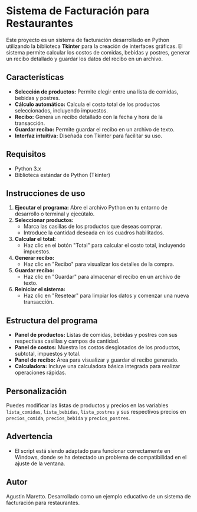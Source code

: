 # Sistema de Facturación para Restaurantes

Este proyecto es un sistema de facturación desarrollado en Python utilizando la biblioteca **Tkinter** para la creación de interfaces gráficas. El sistema permite calcular los costos de comidas, bebidas y postres, generar un recibo detallado y guardar los datos del recibo en un archivo.

## Características

- **Selección de productos:** Permite elegir entre una lista de comidas, bebidas y postres.
- **Cálculo automático:** Calcula el costo total de los productos seleccionados, incluyendo impuestos.
- **Recibo:** Genera un recibo detallado con la fecha y hora de la transacción.
- **Guardar recibo:** Permite guardar el recibo en un archivo de texto.
- **Interfaz intuitiva:** Diseñada con Tkinter para facilitar su uso.

## Requisitos

- Python 3.x
- Biblioteca estándar de Python (Tkinter)

## Instrucciones de uso

1. **Ejecutar el programa:** Abre el archivo Python en tu entorno de desarrollo o terminal y ejecútalo.
2. **Seleccionar productos:**
   - Marca las casillas de los productos que deseas comprar.
   - Introduce la cantidad deseada en los cuadros habilitados.
3. **Calcular el total:**
   - Haz clic en el botón "Total" para calcular el costo total, incluyendo impuestos.
4. **Generar recibo:**
   - Haz clic en "Recibo" para visualizar los detalles de la compra.
5. **Guardar recibo:**
   - Haz clic en "Guardar" para almacenar el recibo en un archivo de texto.
6. **Reiniciar el sistema:**
   - Haz clic en "Resetear" para limpiar los datos y comenzar una nueva transacción.

## Estructura del programa

- **Panel de productos:** Listas de comidas, bebidas y postres con sus respectivas casillas y campos de cantidad.
- **Panel de costos:** Muestra los costos desglosados de los productos, subtotal, impuestos y total.
- **Panel de recibo:** Área para visualizar y guardar el recibo generado.
- **Calculadora:** Incluye una calculadora básica integrada para realizar operaciones rápidas.

## Personalización

Puedes modificar las listas de productos y precios en las variables `lista_comidas`, `lista_bebidas`, `lista_postres` y sus respectivos precios en `precios_comida`, `precios_bebida` y `precios_postres`.

## Advertencia
* El script está siendo adaptado para funcionar correctamente en Windows, donde se ha detectado un problema de compatibilidad en el ajuste de la ventana.


## Autor

Agustin Maretto. Desarrollado como un ejemplo educativo de un sistema de facturación para restaurantes. 
